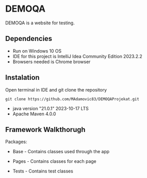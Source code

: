 # DEMOQA

DEMOQA is a website for testing.

## Dependencies

* Run on Windows 10 OS
* IDE for this project is IntelliJ Idea Community Edition 2023.2.2
* Browsers needed is Chrome browser

## Instalation
Open terminal in IDE and git clone the repository
```
git clone https://github.com/MAdamovic83/DEMOQAProjekat.git
```
* java version "21.0.1" 2023-10-17 LTS
* Apache Maven 4.0.0

## Framework Walkthorugh
Packages:
* Base - Contains classes used through the app

* Pages - Contains classes for each page
* Tests - Contains test classes


